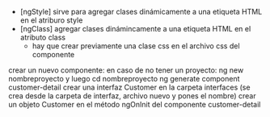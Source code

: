 * [ngStyle] sirve para agregar clases dinámicamente a una etiqueta HTML en el atriburo style
* [ngClass] agregar clases dinámincamente a una etiqueta HTML en el atributo class
    * hay que crear previamente una clase css en el archivo css del componente

crear un nuevo componente:
en caso de no tener un proyecto: 
ng new nombreproyecto y luego 
cd nombreproyecto
ng generate component customer-detail
crear una interfaz Customer en la carpeta interfaces (se crea desde la carpeta de interfaz, archivo nuevo y pones el nombre)
crear un objeto Customer en el método ngOnInit del componente customer-detail
